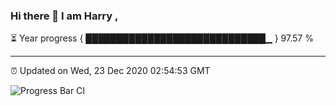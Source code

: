 ### Hi there 👋 I am Harry , 

⏳ Year progress { █████████████████████████████▁ } 97.57 %

---

⏰ Updated on Wed, 23 Dec 2020 02:54:53 GMT

![Progress Bar CI](https://github.com/duykhang68/duykhang68/workflows/Progress%20Bar%20CI/badge.svg)
